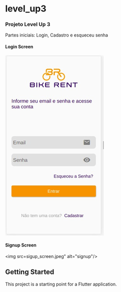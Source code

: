 # level_up3
### Projeto Level Up 3
Partes iniciais: Login, Cadastro e esqueceu senha
#### Login Screen
<img src="login_page.jpeg" alt="TelaLogin"/>

#### Signup Screen
<img src=sigup_screen.jpeg" alt="signup"/>
## Getting Started

This project is a starting point for a Flutter application.


